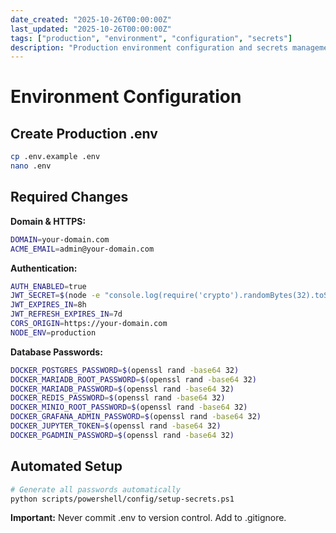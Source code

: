 ```yaml
---
date_created: "2025-10-26T00:00:00Z"
last_updated: "2025-10-26T00:00:00Z"
tags: ["production", "environment", "configuration", "secrets"]
description: "Production environment configuration and secrets management"
---
```

# Environment Configuration

## Create Production .env

```bash
cp .env.example .env
nano .env
```

## Required Changes

**Domain & HTTPS:**

```bash
DOMAIN=your-domain.com
ACME_EMAIL=admin@your-domain.com
```

**Authentication:**

```bash
AUTH_ENABLED=true
JWT_SECRET=$(node -e "console.log(require('crypto').randomBytes(32).toString('hex'))")
JWT_EXPIRES_IN=8h
JWT_REFRESH_EXPIRES_IN=7d
CORS_ORIGIN=https://your-domain.com
NODE_ENV=production
```

**Database Passwords:**

```bash
DOCKER_POSTGRES_PASSWORD=$(openssl rand -base64 32)
DOCKER_MARIADB_ROOT_PASSWORD=$(openssl rand -base64 32)
DOCKER_MARIADB_PASSWORD=$(openssl rand -base64 32)
DOCKER_REDIS_PASSWORD=$(openssl rand -base64 32)
DOCKER_MINIO_ROOT_PASSWORD=$(openssl rand -base64 32)
DOCKER_GRAFANA_ADMIN_PASSWORD=$(openssl rand -base64 32)
DOCKER_JUPYTER_TOKEN=$(openssl rand -base64 32)
DOCKER_PGADMIN_PASSWORD=$(openssl rand -base64 32)
```

## Automated Setup

```bash
# Generate all passwords automatically
python scripts/powershell/config/setup-secrets.ps1
```

**Important:** Never commit .env to version control. Add to .gitignore.
